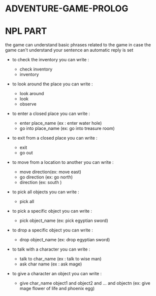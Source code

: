 # ADVENTURE-GAME-PROLOG

# NPL PART
the game can understand basic phrases related to the game 
in case the game can't understand your sentence an automatic reply is set

- to check the inventory you can write :
    * check inventory
    * inventory 
- to look around the place you can write :
    * look around
    * look
    * observe
- to enter a closed place you can write :
    * enter place_name (ex : enter water hole)
    * go into place_name (ex: go into treasure room)
- to exit from a closed place you can  write :
    * exit 
    * go out
- to move from a location to another you can write :
    * move direction(ex: move east)
    * go direction (ex: go north)
    * direction (ex: south )

- to pick all objects you can write :
    * pick all

- to pick a specific object  you can write :
    * pick object_name (ex: pick egyptian sword)

- to drop a specific object you can write :
    * drop object_name (ex: drop egyptian sword)

- to talk with a character you can write :
    * talk to char_name (ex : talk to wise man)
    * ask char name (ex : ask mage)

- to give a character an object you can write :
    * give char_name object1 and object2 and ... and objectn (ex: give mage flower of life and phoenix egg)


